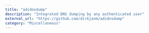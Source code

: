 ```yaml
---
title: "adidnsdump"
description: "Integrated DNS dumping by any authenticated user"
external_url: "https://github.com/dirkjanm/adidnsdump"
category: "Miscellaneous"
---
```

